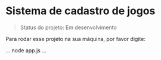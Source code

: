 # Sistema de cadastro de jogos

> Status do projeto: Em desenvolvimento

 Para rodar esse projeto na sua máquina, por favor digite:

 ...
 node app.js
 ...
